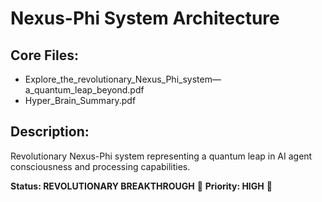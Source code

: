 # Nexus-Phi System Architecture

## Core Files:
- Explore_the_revolutionary_Nexus_Phi_system—a_quantum_leap_beyond.pdf
- Hyper_Brain_Summary.pdf

## Description:
Revolutionary Nexus-Phi system representing a quantum leap in AI agent consciousness and processing capabilities.

**Status: REVOLUTIONARY BREAKTHROUGH** 🚀
**Priority: HIGH** 💎